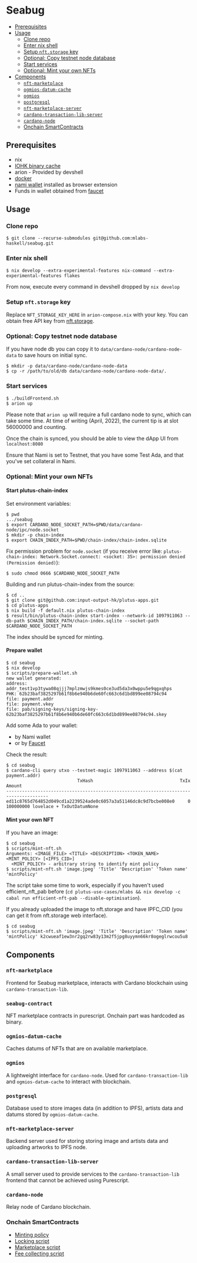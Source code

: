 # Seabug

- [Prerequisites](#prerequisites)
- [Usage](#usage)
  * [Clone repo](#clone-repo)
  * [Enter nix shell](#enter-nix-shell)
  * [Setup `nft.storage` key](#setup--nftstorage--key)
  * [Optional: Copy testnet node database](#optional--copy-testnet-node-database)
  * [Start services](#start-services)
  * [Optional: Mint your own NFTs](#optional--mint-your-own-nfts)
- [Components](#components)
  * [`nft-marketplace`](#-nft-marketplace-)
  * [`ogmios-datum-cache`](#-ogmios-datum-cache-)
  * [`ogmios`](#-ogmios-)
  * [`postgresql`](#-postgresql-)
  * [`nft-marketplace-server`](#-nft-marketplace-server-)
  * [`cardano-transaction-lib-server`](#-cardano-transaction-lib-server-)
  * [`cardano-node`](#-cardano-node-)
  * [Onchain SmartContracts](#onchain-smartcontracts)

## Prerequisites

- nix
- [IOHK binary cache](https://github.com/input-output-hk/plutus#how-to-set-up-the-iohk-binary-caches)
- arion - Provided by devshell
- [docker](https://docs.docker.com/get-docker/)
- [nami wallet](https://namiwallet.io/) installed as browser extension
- Funds in wallet obtained from [faucet](https://testnets.cardano.org/en/testnets/cardano/tools/faucet/)

## Usage

### Clone repo

```shell
$ git clone --recurse-submodules git@github.com:mlabs-haskell/seabug.git
```

### Enter nix shell

```shell
$ nix develop --extra-experimental-features nix-command --extra-experimental-features flakes
```
From now, execute every command in devshell dropped by `nix develop`

### Setup `nft.storage` key

Replace `NFT_STORAGE_KEY_HERE` in `arion-compose.nix` with your key. You can obtain free API key from [nft.storage](https://nft.storage/).

### Optional: Copy testnet node database

If you have node db you can copy it to `data/cardano-node/cardano-node-data` to save hours on initial sync.
```shell
$ mkdir -p data/cardano-node/cardano-node-data
$ cp -r /path/to/old/db data/cardano-node/cardano-node-data/.
```

### Start services

```shell
$ ./buildFrontend.sh
$ arion up
```

Please note that `arion up` will require a full cardano node to sync, which can take some time.  At time of writing (April, 2022), the current tip is at slot 56000000 and counting.

Once the chain is synced, you should be able to view the dApp UI from `localhost:8080`

Ensure that Nami is set to Testnet, that you have some Test Ada, and that you've set collateral in Nami.

### Optional: Mint your own NFTs

#### Start plutus-chain-index 

Set environment variables:

``` shell
$ pwd
.../seabug
$ export CARDANO_NODE_SOCKET_PATH=$PWD/data/cardano-node/ipc/node.socket
$ mkdir -p chain-index
$ export CHAIN_INDEX_PATH=$PWD/chain-index/chain-index.sqlite
```

Fix permission problem for `node.socket` (if you receive error like: `plutus-chain-index: Network.Socket.connect: <socket: 35>: permission denied (Permission denied)`):

``` shell
$ sudo chmod 0666 $CARDANO_NODE_SOCKET_PATH
```

Building and run plutus-chain-index from the source:

```
$ cd ..
$ git clone git@github.com:input-output-hk/plutus-apps.git 
$ cd plutus-apps
$ nix build -f default.nix plutus-chain-index
$ result/bin/plutus-chain-index start-index --network-id 1097911063 --db-path $CHAIN_INDEX_PATH/chain-index.sqlite --socket-path $CARDANO_NODE_SOCKET_PATH
```

The index should be synced for minting. 

#### Prepare wallet

``` shell
$ cd seabug
$ nix develop
$ scripts/prepare-wallet.sh
new wallet generated:
address: addr_test1vp3tywa08qjjj7mplzmwjs9kmes0ce3ud5da3x0wppu5e9qgxqhps
PHK: 62b23baf3825297b61f8b6e940b6de60fc663c6d1bd899ee08794c94
file: payment.addr
file: payment.vkey
file: pab/signing-keys/signing-key-62b23baf3825297b61f8b6e940b6de60fc663c6d1bd899ee08794c94.skey
```

Add some Ada to your wallet:
- by Nami wallet
- or by [Faucet](https://testnets.cardano.org/en/testnets/cardano/tools/faucet/)
  
Check the result:
  
```shell
$ cd seabug
$ cardano-cli query utxo --testnet-magic 1097911063 --address $(cat payment.addr)
                           TxHash                                 TxIx        Amount
--------------------------------------------------------------------------------------
ed11c8765d764852d049cd1a2239524ade0c6057a3a51146dc8c9d7bcbe008e0     0        100000000 lovelace + TxOutDatumNone
```

#### Mint your own NFT

If you have an image:

``` shell
$ cd seabug
$ scripts/mint-nft.sh
Arguments: <IMAGE_FILE> <TITLE> <DESCRIPTION> <TOKEN_NAME> <MINT_POLICY> [<IPFS_CID>]
  <MINT_POLICY> - arbitrary string to identify mint policy
$ scripts/mint-nft.sh 'image.jpeg' 'Title' 'Description' 'Token name' 'mintPolicy' 
```

The script take some time to work, especially if you haven't used efficient_nft_pab before (`cd plutus-use-cases/mlabs && nix develop -c cabal run efficient-nft-pab --disable-optimisation`). 

If you already uploaded the image to nft.storage and have IPFC_CID (you can get it from nft.storage web interface).

``` shell
$ cd seabug
$ scripts/mint-nft.sh 'image.jpeg' 'Title' 'Description' 'Token name' 'mintPolicy' k2cwueaf1ew3nr2gq2rw83y13m2f5jpg8uyymn66kr8ogeglrwcou5u8
```

## Components

### `nft-marketplace`

Frontend for Seabug marketplace, interacts with Cardano blockchain using `cardano-transaction-lib`.

### `seabug-contract`

NFT marketplace contracts in purescript. Onchain part was hardcoded as binary.

### `ogmios-datum-cache`

Caches datums of NFTs that are on available marketplace.

### `ogmios`

A lightweight interface for `cardano-node`. Used for `cardano-transaction-lib` and `ogmios-datum-cache` to interact with blockchain.

### `postgresql`

Database used to store images data (in addition to IPFS), artists data and datums stored by `ogmios-datum-cache`.

### `nft-marketplace-server`

Backend server used for storing storing image and artists data and uploading artworks to IPFS node.

### `cardano-transaction-lib-server`

A small server used to provide services to the `cardano-transaction-lib` frontend that cannot be achieved using Purescript.

### `cardano-node`

Relay node of Cardano blockchain.

### Onchain SmartContracts

- [Minting policy](https://github.com/mlabs-haskell/plutus-use-cases/blob/927eade6aa9ad37bf2e9acaf8a14ae2fc304b5ba/mlabs/src/Mlabs/EfficientNFT/Token.hs)
- [Locking script](https://github.com/mlabs-haskell/plutus-use-cases/blob/927eade6aa9ad37bf2e9acaf8a14ae2fc304b5ba/mlabs/src/Mlabs/EfficientNFT/Lock.hs)
- [Marketplace script](https://github.com/mlabs-haskell/plutus-use-cases/blob/927eade6aa9ad37bf2e9acaf8a14ae2fc304b5ba/mlabs/src/Mlabs/EfficientNFT/Marketplace.hs)
- [Fee collecting script](https://github.com/mlabs-haskell/plutus-use-cases/blob/927eade6aa9ad37bf2e9acaf8a14ae2fc304b5ba/mlabs/src/Mlabs/EfficientNFT/Dao.hs)
